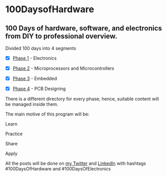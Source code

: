 # 100DaysofHardware


100 Days of hardware, software, and electronics from DIY to professional overview.
---------------------------------------------------------------------------------
Divided 100 days into 4 segments

 
- [x] [Phase 1](https://github.com/AnshumanFauzdar/100DaysOfHardware/tree/main/Phase1) - Electronics
   
- [x] [Phase 2](https://github.com/AnshumanFauzdar/100DaysOfHardware/tree/main/Phase2) - Microprocessors and Microcontrollers
     
- [x] [Phase 3](https://github.com/AnshumanFauzdar/100DaysOfHardware/tree/main/Phase3) - Embedded
     
- [x] [Phase 4](https://github.com/AnshumanFauzdar/100DaysOfHardware/tree/main/Phase4) - PCB Designing

There is a different directory for every phase; hence, suitable content will be managed inside them.

The main motive of this program will be:

Learn

Practice

Share

Apply

All the posts will be done on [my Twitter](https://twitter.com/_bala_murugan_) and [LinkedIn](https://www.linkedin.com/in/balamurugan-k-9b9377224/) with hashtags #100DaysOfHardware and #100DaysOfElectronics

